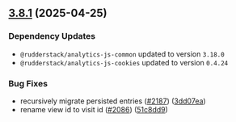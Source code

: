 ## [3.8.1](https://github.com/rudderlabs/rudder-sdk-js/compare/@rudderstack/analytics-js-plugins@3.8.0...@rudderstack/analytics-js-plugins@3.8.1) (2025-04-25)

### Dependency Updates

* `@rudderstack/analytics-js-common` updated to version `3.18.0`
* `@rudderstack/analytics-js-cookies` updated to version `0.4.24`

### Bug Fixes

* recursively migrate persisted entries ([#2187](https://github.com/rudderlabs/rudder-sdk-js/issues/2187)) ([3dd07ea](https://github.com/rudderlabs/rudder-sdk-js/commit/3dd07ea1bde4655124fc02850a022bcb550b8c07))
* rename view id to visit id ([#2086](https://github.com/rudderlabs/rudder-sdk-js/issues/2086)) ([51c8dd9](https://github.com/rudderlabs/rudder-sdk-js/commit/51c8dd94b2e25f42a116cb72d209d41729c165c0))

